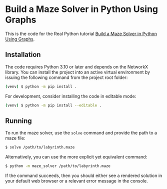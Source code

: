 # Build a Maze Solver in Python Using Graphs

This is the code for the Real Python tutorial [Build a Maze Solver in Python Using Graphs](https://realpython.com/python-maze-solver/).

## Installation

The code requires Python 3.10 or later and depends on the NetworkX library. You can install the project into an active virtual environment by issuing the following command from the project root folder:

```sh
(venv) $ python -m pip install .
```

For development, consider installing the code in editable mode:

```sh
(venv) $ python -m pip install --editable .
```

## Running

To run the maze solver, use the `solve` command and provide the path to a maze file:

```sh
$ solve /path/to/labyrinth.maze
```

Alternatively, you can use the more explicit yet equivalent command:

```sh
$ python -m maze_solver /path/to/labyrinth.maze
```

If the command succeeds, then you should either see a rendered solution in your default web browser or a relevant error message in the console.

